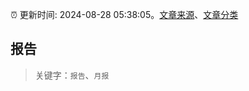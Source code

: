 :alarm_clock: 更新时间: 2024-08-28 05:38:05。[文章来源](/README.md)、[文章分类](/TAGS.md)

## 报告


> 关键字：`报告`、`月报`



